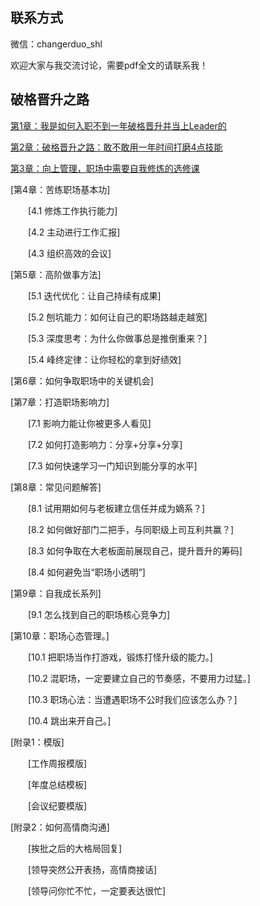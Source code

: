 ## 联系方式
微信：changerduo_shl

欢迎大家与我交流讨论，需要pdf全文的请联系我！

## 破格晋升之路

[第1章：我是如何入职不到一年破格晋升并当上Leader的](https://github.com/shihailong2023/daydayup/wiki/%E7%AC%AC1%E7%AB%A0%EF%BC%9A%E6%88%91%E6%98%AF%E5%A6%82%E4%BD%95%E5%85%A5%E8%81%8C%E4%B8%8D%E5%88%B0%E4%B8%80%E5%B9%B4%E7%A0%B4%E6%A0%BC%E6%99%8B%E5%8D%87%E5%B9%B6%E5%BD%93%E4%B8%8ALeader%E7%9A%84)

[第2章：破格晋升之路：敢不敢用一年时间打磨4点技能](https://github.com/shihailong2023/daydayup/wiki/%E7%AC%AC2%E7%AB%A0%EF%BC%9A%E7%A0%B4%E6%A0%BC%E6%99%8B%E5%8D%87%E4%B9%8B%E8%B7%AF%EF%BC%9A%E6%95%A2%E4%B8%8D%E6%95%A2%E7%94%A8%E4%B8%80%E5%B9%B4%E6%97%B6%E9%97%B4%E6%89%93%E7%A3%A84%E7%82%B9%E6%8A%80%E8%83%BD)

[第3章：向上管理，职场中需要自我修炼的选修课](https://github.com/shihailong2023/daydayup/wiki/%E7%AC%AC3%E7%AB%A0%EF%BC%9A%E5%90%91%E4%B8%8A%E7%AE%A1%E7%90%86%EF%BC%8C%E8%81%8C%E5%9C%BA%E4%B8%AD%E9%9C%80%E8%A6%81%E8%87%AA%E6%88%91%E4%BF%AE%E7%82%BC%E7%9A%84%E9%80%89%E4%BF%AE%E8%AF%BE)

[第4章：苦练职场基本功]

&emsp;&emsp;[4.1 修炼工作执行能力]

&emsp;&emsp;[4.2 主动进行工作汇报]

&emsp;&emsp;[4.3 组织高效的会议]

[第5章：高阶做事方法]

&emsp;&emsp;[5.1 迭代优化：让自己持续有成果]

&emsp;&emsp;[5.2 刨坑能力：如何让自己的职场路越走越宽]

&emsp;&emsp;[5.3 深度思考：为什么你做事总是推倒重来？]

&emsp;&emsp;[5.4 峰终定律：让你轻松的拿到好绩效]

[第6章：如何争取职场中的关键机会]

[第7章：打造职场影响力]

&emsp;&emsp;[7.1 影响力能让你被更多人看见]

&emsp;&emsp;[7.2 如何打造影响力：分享+分享+分享]

&emsp;&emsp;[7.3 如何快速学习一门知识到能分享的水平]

[第8章：常见问题解答]

&emsp;&emsp;[8.1 试用期如何与老板建立信任并成为嫡系？]

&emsp;&emsp;[8.2 如何做好部门二把手，与同职级上司互利共赢？]

&emsp;&emsp;[8.3 如何争取在大老板面前展现自己，提升晋升的筹码]

&emsp;&emsp;[8.4 如何避免当“职场小透明”]

[第9章：自我成长系列]

&emsp;&emsp;[9.1 怎么找到自己的职场核心竞争力]

[第10章：职场心态管理。]

&emsp;&emsp;[10.1 把职场当作打游戏，锻炼打怪升级的能力。]

&emsp;&emsp;[10.2 混职场，一定要建立自己的节奏感，不要用力过猛。]

&emsp;&emsp;[10.3 职场心法：当遭遇职场不公时我们应该怎么办？]

&emsp;&emsp;[10.4 跳出来开自己。]

[附录1：模版]

&emsp;&emsp;[工作周报模版]

&emsp;&emsp;[年度总结模板]

&emsp;&emsp;[会议纪要模版]

[附录2：如何高情商沟通]

&emsp;&emsp;[挨批之后的大格局回复]

&emsp;&emsp;[领导突然公开表扬，高情商接话]

&emsp;&emsp;[领导问你忙不忙，一定要表达很忙]
